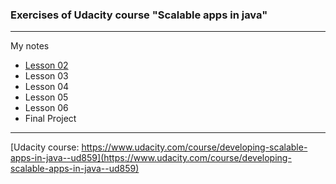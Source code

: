 ### Exercises of Udacity course "Scalable apps in java"  
---
My notes
 * [Lesson 02](https://docs.google.com/document/d/1klePdOncbYG_nPtHo6PiGOOJUQutyIbgYOZ9gXGGPoA/edit?usp=sharing)
 * Lesson 03
 * Lesson 04
 * Lesson 05
 * Lesson 06
 * Final Project  
--- 
[Udacity course: https://www.udacity.com/course/developing-scalable-apps-in-java--ud859](https://www.udacity.com/course/developing-scalable-apps-in-java--ud859)
